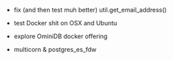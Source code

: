 
- fix (and then test muh better) util.get_email_address()

- test Docker shit on OSX and Ubuntu

- explore OminiDB docker offering

- multicorn & postgres_es_fdw


